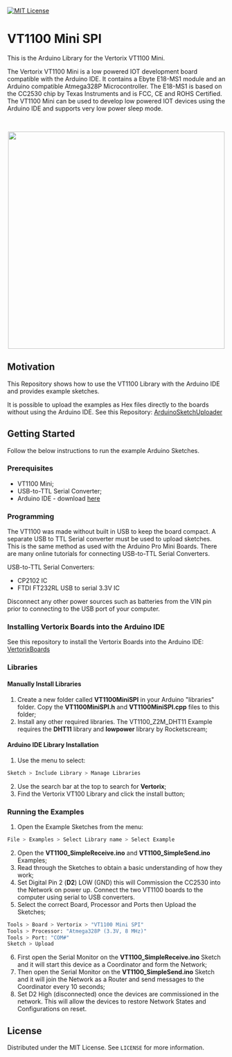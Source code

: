 <!-- PROJECT SHIELDS -->
<!--
*** I'm using markdown "reference style" links for readability.
*** Reference links are enclosed in brackets [ ] instead of parentheses ( ).
*** See the bottom of this document for the declaration of the reference variables
*** for contributors-url, forks-url, etc. This is an optional, concise syntax you may use.
*** https://www.markdownguide.org/basic-syntax/#reference-style-links
-->
[![MIT License][license-shield]][license-url]

<!-- Title -->
# VT1100 Mini SPI

<!-- Introduction -->
This is the Arduino Library for the Vertorix VT1100 Mini.

The Vertorix VT1100 Mini is a low powered IOT development board compatible with the Arduino IDE.  It contains a Ebyte E18-MS1 module and an Arduino compatible Atmega328P Microcontroller.  The E18-MS1 is based on the CC2530 chip by Texas Instruments and is FCC, CE and ROHS Certified.  The VT1100 Mini can be used to develop low powered IOT devices using the Arduino IDE and supports very low power sleep mode.

<!-- PROJECT LOGO -->
<!--
Place Logo here
-->
<br/>

<p align="center">
<img src="https://github.com/VertorixAU/VertorixAU.github.io/raw/main/Images/VT1100/VT1100Side.png" width="500" height="500">

<br/>

<!-- MOTIVATION -->
## Motivation

This Repository shows how to use the VT1100 Library with the Arduino IDE and provides example sketches.

It is possible to upload the examples as Hex files directly to the boards without using the Arduino IDE.  See this Repository: [ArduinoSketchUploader](https://github.com/VertorixAU/ArduinoSketchUploader)

<!-- GETTING STARTED -->
## Getting Started

Follow the below instructions to run the example Arduino Sketches.

### Prerequisites

* VT1100 Mini;
* USB-to-TTL Serial Converter;
* Arduino IDE - download [here](https://www.arduino.cc/en/main/software)

### Programming

The VT1100 was made without built in USB to keep the board compact.  A separate USB to TTL Serial converter must be used to upload sketches.  This is the same method as used with the Arduino Pro Mini Boards.  There are many online tutorials for connecting USB-to-TTL Serial Converters.   

USB-to-TTL Serial Converters:
* CP2102 IC
* FTDI FT232RL USB to serial 3.3V IC

Disconnect any other power sources such as batteries from the VIN pin prior to connecting to the USB port of your computer.

### Installing Vertorix Boards into the Arduino IDE

See this repository to install the Vertorix Boards into the Arduino IDE: [VertorixBoards](https://github.com/VertorixAU/VertorixBoards)

### Libraries

#### Manually Install Libraries

1. Create a new folder called **VT1100MiniSPI** in your Arduino "libraries" folder. Copy the **VT1100MiniSPI.h** and **VT1100MiniSPI.cpp** files to this folder;
2. Install any other required libraries.  The VT1100_Z2M_DHT11 Example requires the **DHT11** library and **lowpower** library by Rocketscream;

#### Arduino IDE Library Installation

1. Use the menu to select:
```sh
Sketch > Include Library > Manage Libraries
```
2. Use the search bar at the top to search for **Vertorix**;
3. Find the Vertorix VT100 Library and click the install button;

### Running the Examples

1. Open the Example Sketches from the menu:
```sh
File > Examples > Select Library name > Select Example
```
2. Open the **VT1100_SimpleReceive.ino** and **VT1100_SimpleSend.ino** Examples;
3. Read through the Sketches to obtain a basic understanding of how they work;
4. Set Digital Pin 2 (**D2**) LOW (GND) this will Commission the CC2530 into the Network on power up.  Connect the two VT1100 boards to the computer using serial to USB converters.
5. Select the correct Board, Processor and Ports then Upload the Sketches;
```sh
Tools > Board > Vertorix > "VT1100 Mini SPI"
Tools > Processor: "Atmega328P (3.3V, 8 MHz)"
Tools > Port: "COM#"
Sketch > Upload
```
6. First open the Serial Monitor on the **VT1100_SimpleReceive.ino** Sketch and it will start this device as a Coordinator and form the Network;
7. Then open the Serial Monitor on the **VT1100_SimpleSend.ino** Sketch and it will join the Network as a Router and send messages to the Coordinator every 10 seconds;
8. Set D2 High (disconnected) once the devices are commissioned in the network.  This will allow the devices to restore Network States and Configurations on reset.


<!-- LICENSE -->
## License

Distributed under the MIT License. See `LICENSE` for more information.

<!-- CONTACT -->



<!-- MARKDOWN LINKS & IMAGES -->
<!-- Douments Shield -->
[Docs-shield]: https://img.shields.io/badge/Docs-Project%20Documentation-blue
[Docs-url]: https://vertorixau.github.io/
<!-- License Shield -->
[license-shield]: https://img.shields.io/badge/License-MIT-brightgreen
[license-url]: https://github.com/VertorixAU/Vertorix_VT1100_Mini_SPI/blob/main/LICENSE
